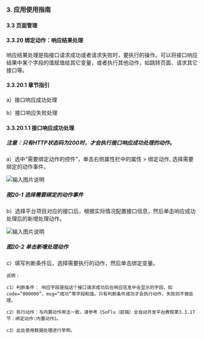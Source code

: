 ### 3. 应用使用指南

#### 3.3 页面管理

#### 3.3.20 绑定动作：响应结果处理

响应结果处理是指接口请求成功或者请求失败时，要执行的操作。可以将接口响应结果中某个字段的值赋值给其它变量，或者执行其他动作，如跳转页面、请求其它接口等。

#### 3.3.20.1 章节指引

a）接口响应成功处理

b）接口响应失败处理

#### 3.3.20.1.1 接口响应成功处理

##### 注意：只有HTTP状态码为200时，才会执行接口响应成功处理的动作。

a）选中“需要绑定动作的控件”，单击右侧属性栏中的属性 > 绑定动作, 选择需要绑定的动作事件。

![输入图片说明](../../../../images/%20SoFlu%EF%BC%88%E5%89%8D%E7%AB%AF%EF%BC%89%E5%85%A8%E8%87%AA%E5%8A%A8%E5%BC%80%E5%8F%91%E5%B9%B3%E5%8F%B0%E6%95%99%E7%A8%8B/1.%20%E6%9C%80%E6%96%B0%E7%89%88%E6%9C%AC%20-%20%E6%9B%B4%E6%96%B0%E6%97%A5%E6%9C%9F%20-%202023.01.10/3.%20%E5%BA%94%E7%94%A8%E4%BD%BF%E7%94%A8%E6%8C%87%E5%8D%97/3.%20%E9%A1%B5%E9%9D%A2%E7%AE%A1%E7%90%86/20-1.png)

##### 图20-1 选择需要绑定的动作事件

b）选择平台项目对应的接口后，根据实际情况配置接口信息，然后单击响应成功处理后的新增处理动作。

![输入图片说明](../../../../images/%20SoFlu%EF%BC%88%E5%89%8D%E7%AB%AF%EF%BC%89%E5%85%A8%E8%87%AA%E5%8A%A8%E5%BC%80%E5%8F%91%E5%B9%B3%E5%8F%B0%E6%95%99%E7%A8%8B/1.%20%E6%9C%80%E6%96%B0%E7%89%88%E6%9C%AC%20-%20%E6%9B%B4%E6%96%B0%E6%97%A5%E6%9C%9F%20-%202023.01.10/3.%20%E5%BA%94%E7%94%A8%E4%BD%BF%E7%94%A8%E6%8C%87%E5%8D%97/3.%20%E9%A1%B5%E9%9D%A2%E7%AE%A1%E7%90%86/20-2.png)

##### 图20-2 单击新增处理动作

c）填写判断条件后，选择需要执行的动作，然后单击绑定变量。

```
说明：

c1）判断条件： 响应字段是指这个接口请求成功后在响应信息中会显示的字段，如code=“000000”，msg=“成功”等字段和值。只有判断条件成功才会执行动作，失败则不做处理。

c2）执行动作：与内置动作用法一致，请参考《SoFlu（前端）全自动开发平台教程第3.3.17节：绑定动作:内置动作》。

c3）此处使用数据处理进行举例。
```
